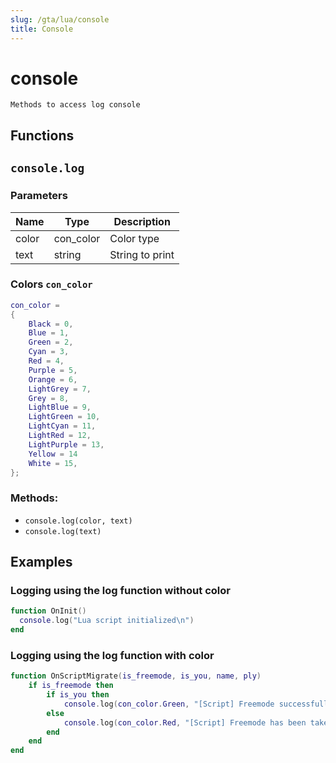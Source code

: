 ```yaml
---
slug: /gta/lua/console
title: Console
---
```


# console

```ebnf
Methods to access log console
```

## Functions

## `console.log`

### Parameters

| Name  | Type       | Description     |
| ----- | ---------- | --------------- |
| color | con\_color | Color type      |
| text  | string     | String to print |

### Colors `con_color`
```lua
con_color =
{
	Black = 0,
	Blue = 1,
	Green = 2,
	Cyan = 3,
	Red = 4,
	Purple = 5,
	Orange = 6,
	LightGrey = 7,
	Grey = 8,
	LightBlue = 9,
	LightGreen = 10,
	LightCyan = 11,
	LightRed = 12,
	LightPurple = 13,
	Yellow = 14	
	White = 15,
};
```

### Methods:

* `console.log(color, text)`
* `console.log(text)`

## Examples

### Logging using the log function without color

```lua
function OnInit()
  console.log("Lua script initialized\n")
end
```

### Logging using the log function with color

```lua
function OnScriptMigrate(is_freemode, is_you, name, ply)
    if is_freemode then
        if is_you then
            console.log(con_color.Green, "[Script] Freemode successfully migrated to you.\n")
        else
            console.log(con_color.Red, "[Script] Freemode has been taken by player '" .. player.get_name(ply) .. "'.\n")
        end
    end
end
```

